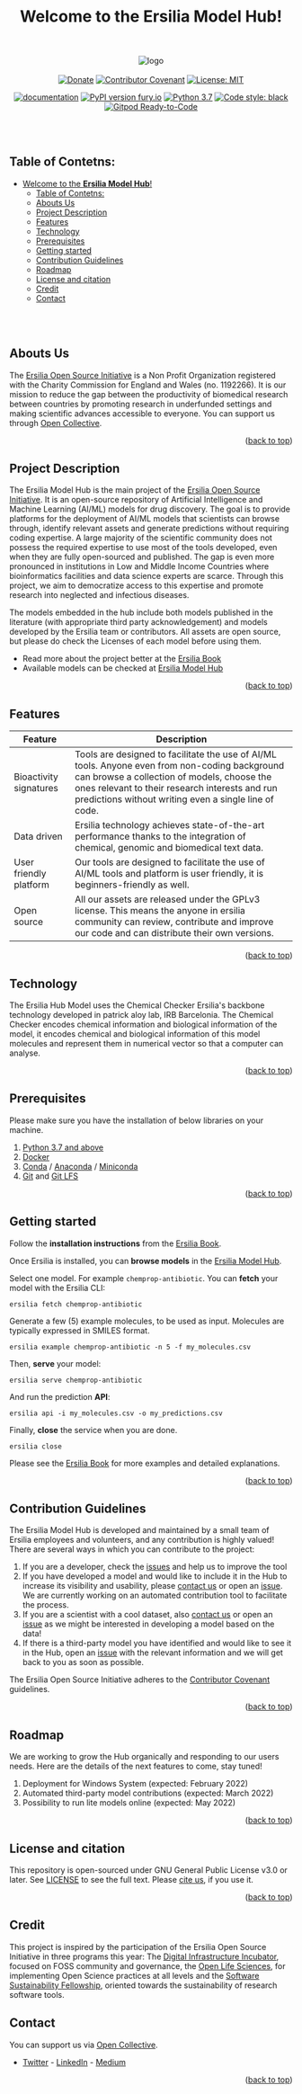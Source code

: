 <div id="top" align="center">

# Welcome to the **Ersilia Model Hub**!
<br></br>
![logo](https://github.com/ersilia-os/ersilia/blob/master/assets/Ersilia_Plum.png)
<br></br>
[![Donate](https://img.shields.io/badge/Donate-PayPal-green.svg)](https://www.paypal.com/uk/fundraiser/charity/4145012) [![Contributor Covenant](https://img.shields.io/badge/Contributor%20Covenant-v2.0%20adopted-ff69b4.svg)](code_of_conduct.md) [![License: MIT](https://img.shields.io/badge/License-MIT-yellow.svg)](https://opensource.org/licenses/MIT)

[![documentation](https://img.shields.io/badge/-Documentation-purple?logo=read-the-docs&logoColor=white)](https://ersilia.gitbook.io/ersilia-book/) [![PyPI version fury.io](https://badge.fury.io/py/ersilia.svg)](https://pypi.python.org/pypi/ersilia/) [![Python 3.7](https://img.shields.io/badge/python-3.7-blue.svg)](https://www.python.org/downloads/release/python-370/) [![Code style: black](https://img.shields.io/badge/code%20style-black-000000.svg?logo=Python&logoColor=white)](https://github.com/psf/black) [![Gitpod Ready-to-Code](https://img.shields.io/badge/Gitpod-ready--to--code-blue?logo=gitpod)](https://gitpod.io/#https://github.com/ersilia-os/ersilia)

</div>
<br></br>

## Table of Contetns:

- [Welcome to the **Ersilia Model Hub**!](#welcome-to-the-ersilia-model-hub)
  - [Table of Contetns:](#table-of-contetns)
  - [Abouts Us](#abouts-us)
  - [Project Description](#project-description)
  - [Features](#features)
  - [Technology](#technology)
  - [Prerequisites](#prerequisites)
  - [Getting started](#getting-started)
  - [Contribution Guidelines](#contribution-guidelines)
  - [Roadmap](#roadmap)
  - [License and citation](#license-and-citation)
  - [Credit](#credit)
  - [Contact](#contact)

<br></br>

## Abouts Us

The [Ersilia Open Source Initiative](https://www.ersilia.io/) is a Non Profit Organization registered with the Charity Commission for England and Wales (no. 1192266). It is our mission to reduce the gap between the productivity of biomedical research between countries by promoting research in underfunded settings and making scientific advances accessible to everyone. You can support us through [Open Collective](https://opencollective.com/ersilia#category-CONTRIBUTE).

<p align="right">(<a href="#top">back to top</a>)</p>

## Project Description

The Ersilia Model Hub is the main project of the [Ersilia Open Source Initiative](https://www.ersilia.io/). It is an open-source repository of Artificial Intelligence and Machine Learning (AI/ML) models for drug discovery. The goal is to provide platforms for the deployment of AI/ML models that scientists can browse through, identify relevant assets and generate predictions without requiring coding expertise. A large majority of the scientific community does not possess the required expertise to use most of the tools developed, even when they are fully open-sourced and published. The gap is even more pronounced in institutions in Low and Middle Income Countries where bioinformatics facilities and data science experts are scarce. Through this project, we aim to democratize access to this expertise and promote research into neglected and infectious diseases.

The models embedded in the hub include both models published in the literature (with appropriate third party acknowledgement) and models developed by the Ersilia team or contributors. All assets are open source, but please do check the Licenses of each model before using them.

* Read more about the project better at the [Ersilia Book](https://ersilia.gitbook.io/ersilia-book/)
* Available models can be checked at [Ersilia Model Hub](https://airtable.com/shr9sYjL70nnHOUrP/tblZGe2a2XeBxrEHP)
<p align="right">(<a href="#top">back to top</a>)</p>

## Features

| Feature           | Description                                                              |
| ----------------- | ------------------------------------------------------------------ |
| Bioactivity signatures | Tools are designed to facilitate the use of AI/ML tools. Anyone even from non-coding background can browse a collection of models, choose the ones relevant to their research interests and run predictions without writing even a single line of code. |
| Data driven | Ersilia technology achieves state-of-the-art performance thanks to the integration of chemical, genomic and biomedical text data.|
| User friendly platform | Our tools are designed to facilitate the use of AI/ML tools and platform is user friendly, it is beginners-friendly as well. |
| Open source | All our assets are released under the GPLv3 license. This means the anyone in ersilia community can review, contribute and improve our code and can distribute their own versions. |

<p align="right">(<a href="#top">back to top</a>)</p>

## Technology

The Ersilia Hub Model uses the Chemical Checker Ersilia's backbone technology developed in patrick aloy lab, IRB Barcelonia. The Chemical Checker encodes chemical information and biological information of the model, it encodes chemical and biological information of this model molecules and represent them in numerical vector so that a computer can analyse.

<p align="right">(<a href="#top">back to top</a>)</p>

## Prerequisites

Please make sure you have the installation of below libraries on your machine.
1.	[Python 3.7 and above](https://www.python.org/)
2.	[Docker](https://www.docker.com/)
3.	[Conda](https://www.docker.com/) / [Anaconda](https://docs.anaconda.com/anaconda/install/index.html) / [Miniconda](https://docs.conda.io/en/latest/miniconda.html)
4.	[Git](https://git-scm.com/book/en/v2/Getting-Started-Installing-Git) and [Git LFS](https://git-lfs.github.com/)

<p align="right">(<a href="#top">back to top</a>)</p>

## Getting started
Follow the **installation instructions** from the [Ersilia Book](https://ersilia.gitbook.io/ersilia-book/quick-start/installation).

Once Ersilia is installed, you can **browse models** in the [Ersilia Model Hub](https://airtable.com/shrXfZ8pqro0jjcsG/tblZGe2a2XeBxrEHP/viwd5XJVLslkE11Tg).

Select one model. For example `chemprop-antibiotic`. You can **fetch** your model with the Ersilia CLI:
```
ersilia fetch chemprop-antibiotic
```
Generate a few (5) example molecules, to be used as input. Molecules are typically expressed in SMILES format.
```
ersilia example chemprop-antibiotic -n 5 -f my_molecules.csv
```
Then, **serve** your model:
```
ersilia serve chemprop-antibiotic
```
And run the prediction **API**:
```
ersilia api -i my_molecules.csv -o my_predictions.csv
```
Finally, **close** the service when you are done.
```
ersilia close
```

Please see the [Ersilia Book](https://ersilia.gitbook.io/ersilia-book/) for more examples and detailed explanations.
<p align="right">(<a href="#top">back to top</a>)</p>

## Contribution Guidelines

The Ersilia Model Hub is developed and maintained by a small team of Ersilia employees and volunteers, and any contribution is highly valued! There are several ways in which you can contribute to the project:

1. If you are a developer, check the [issues](https://github.com/ersilia-os/ersilia/issues) and help us to improve the tool
2. If you have developed a model and would like to include it in the Hub to increase its visibility and usability, please [contact us](https://www.ersilia.io/) or open an [issue](https://github.com/ersilia-os/ersilia/issues). We are currently working on an automated contribution tool to facilitate the process.
3. If you are a scientist with a cool dataset, also [contact us](https://www.ersilia.io/) or open an [issue](https://github.com/ersilia-os/ersilia/issues) as we might be interested in developing a model based on the data!
4. If there is a third-party model you have identified and would like to see it in the Hub, open an [issue](https://github.com/ersilia-os/ersilia/issues) with the relevant information and we will get back to you as soon as possible.

The Ersilia Open Source Initiative adheres to the [Contributor Covenant](https://ersilia.gitbook.io/ersilia-wiki/code-of-conduct) guidelines.

<p align="right">(<a href="#top">back to top</a>)</p>

## Roadmap
We are working to grow the Hub organically and responding to our users needs. Here are the details of the next features to come, stay tuned!
1. Deployment for Windows System (expected: February 2022)
2. Automated third-party model contributions (expected: March 2022)
3. Possibility to run lite models online (expected: May 2022)
   
<p align="right">(<a href="#top">back to top</a>)</p>

## License and citation

This repository is open-sourced under GNU General Public License v3.0 or later. See [LICENSE](https://github.com/ersilia-os/ersilia/blob/master/LICENSE) to see the full text. Please [cite us](https://github.com/ersilia-os/ersilia/blob/master/CITATION.cff), if you use it.

<p align="right">(<a href="#top">back to top</a>)</p>

## Credit

This project is inspired by the participation of the Ersilia Open Source Initiative in three programs this year: The [Digital Infrastructure Incubator](https://github.com/matiassingers/awesome-readme), focused on FOSS community and governance, the [Open Life Sciences](https://openlifesci.org/), for implementing Open Science practices at all levels and the [Software Sustainability Fellowship](https://www.software.ac.uk/programmes-and-events/fellowship-programme), oriented towards the sustainability of research software tools.

## Contact

You can support us via [Open Collective](https:/opencollective.com/ersilia).
- [Twitter](https://twitter.com/ersiliaio) - [LinkedIn](https://www.linkedin.com/company/ersiliaio/) - [Medium](https://medium.com/ersiliaio)
<p align="right">(<a href="#top">back to top</a>)</p>
